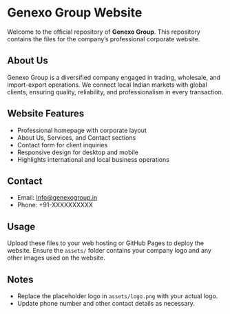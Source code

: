 # Genexo Group Website

Welcome to the official repository of **Genexo Group**. This repository contains the files for the company’s professional corporate website.

## About Us
Genexo Group is a diversified company engaged in trading, wholesale, and import-export operations. We connect local Indian markets with global clients, ensuring quality, reliability, and professionalism in every transaction.

## Website Features
- Professional homepage with corporate layout
- About Us, Services, and Contact sections
- Contact form for client inquiries
- Responsive design for desktop and mobile
- Highlights international and local business operations

## Contact
- Email: Info@genexogroup.in
- Phone: +91-XXXXXXXXXX

## Usage
Upload these files to your web hosting or GitHub Pages to deploy the website. Ensure the `assets/` folder contains your company logo and any other images used on the website.

## Notes
- Replace the placeholder logo in `assets/logo.png` with your actual logo.
- Update phone number and other contact details as necessary.
